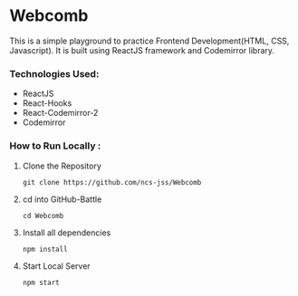 # Webcomb
This is a simple playground to practice Frontend Development(HTML, CSS, Javascript). It is built using ReactJS framework and Codemirror library.

### Technologies Used:
* ReactJS
* React-Hooks
* React-Codemirror-2
* Codemirror

### How to Run Locally :

1. Clone the Repository
  
     `git clone https://github.com/ncs-jss/Webcomb`

2. cd into GitHub-Battle
  
      `cd Webcomb`
      
3. Install all dependencies
      
      `npm install`
      
4. Start Local Server
      
      `npm start`